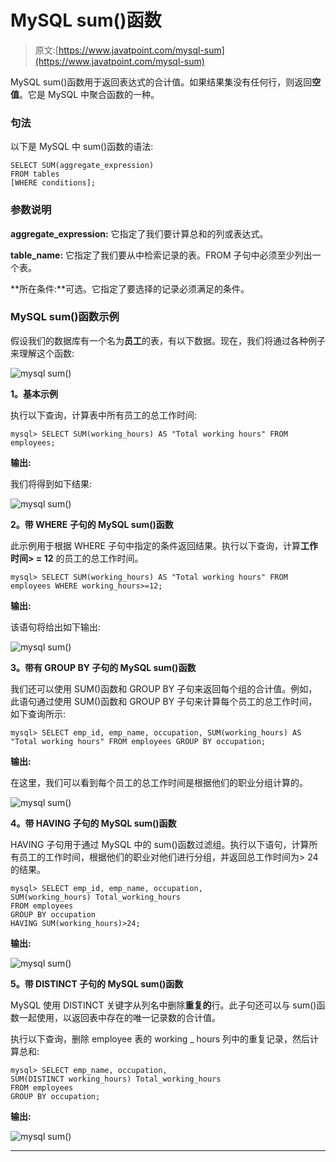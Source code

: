 # MySQL sum()函数

> 原文:[https://www.javatpoint.com/mysql-sum](https://www.javatpoint.com/mysql-sum)

MySQL sum()函数用于返回表达式的合计值。如果结果集没有任何行，则返回**空值**。它是 MySQL 中聚合函数的一种。

### 句法

以下是 MySQL 中 sum()函数的语法:

```
SELECT SUM(aggregate_expression)  
FROM tables  
[WHERE conditions];

```

### 参数说明

**aggregate_expression:** 它指定了我们要计算总和的列或表达式。

**table_name:** 它指定了我们要从中检索记录的表。FROM 子句中必须至少列出一个表。

**所在条件:**可选。它指定了要选择的记录必须满足的条件。

### MySQL sum()函数示例

假设我们的数据库有一个名为**员工**的表，有以下数据。现在，我们将通过各种例子来理解这个函数:

![mysql sum()](../Images/4f17029cec554129d759fc7665009717.png)

**1。基本示例**

执行以下查询，计算表中所有员工的总工作时间:

```
mysql> SELECT SUM(working_hours) AS "Total working hours" FROM employees;

```

**输出:**

我们将得到如下结果:

![mysql sum()](../Images/4fe812fb181b1c08ce22bb456a06632c.png)

**2。带 WHERE 子句的 MySQL sum()函数**

此示例用于根据 WHERE 子句中指定的条件返回结果。执行以下查询，计算**工作时间> = 12** 的员工的总工作时间。

```
mysql> SELECT SUM(working_hours) AS "Total working hours" FROM employees WHERE working_hours>=12;

```

**输出:**

该语句将给出如下输出:

![mysql sum()](../Images/2023fcaecb579562531a4e90684b911f.png)

**3。带有 GROUP BY 子句的 MySQL sum()函数**

我们还可以使用 SUM()函数和 GROUP BY 子句来返回每个组的合计值。例如，此语句通过使用 SUM()函数和 GROUP BY 子句来计算每个员工的总工作时间，如下查询所示:

```
mysql> SELECT emp_id, emp_name, occupation, SUM(working_hours) AS "Total working hours" FROM employees GROUP BY occupation;

```

**输出:**

在这里，我们可以看到每个员工的总工作时间是根据他们的职业分组计算的。

![mysql sum()](../Images/5b0e08a9dd107f02712cab4cf2383821.png)

**4。带 HAVING 子句的 MySQL sum()函数**

HAVING 子句用于通过 MySQL 中的 sum()函数过滤组。执行以下语句，计算所有员工的工作时间，根据他们的职业对他们进行分组，并返回总工作时间为> 24 的结果。

```
mysql> SELECT emp_id, emp_name, occupation, 
SUM(working_hours) Total_working_hours 
FROM employees 
GROUP BY occupation 
HAVING SUM(working_hours)>24;

```

**输出:**

![mysql sum()](../Images/32c95c1d66315cd3b6f24a5ff762e924.png)

**5。带 DISTINCT 子句的 MySQL sum()函数**

MySQL 使用 DISTINCT 关键字从列名中删除**重复的**行。此子句还可以与 sum()函数一起使用，以返回表中存在的唯一记录数的合计值。

执行以下查询，删除 employee 表的 working _ hours 列中的重复记录，然后计算总和:

```
mysql> SELECT emp_name, occupation, 
SUM(DISTINCT working_hours) Total_working_hours
FROM employees 
GROUP BY occupation;

```

**输出:**

![mysql sum()](../Images/4b62e5ce4f3b286c9bd0104cdd4e8eec.png)

* * *